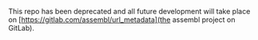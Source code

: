 This repo has been deprecated and all future development will take place on [https://gitlab.com/assembl/url_metadata](the assembl project on GitLab).

